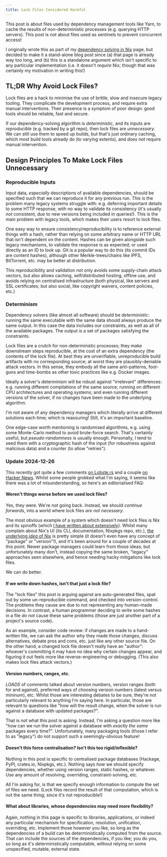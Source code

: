 ```yaml
---
title: Lock Files Considered Harmful
---
```


This post is about files used by dependency management tools like Yarn, to cache
the results of non-deterministic processes (e.g. querying HTTP servers). This
post is *not* about files used as sentinels to prevent concurrent access!

I originally wrote this as part of my
[dependency solving in Nix](/projects/nixos/nix_dependencies.html) page, but
decided to make it a stand-alone blog post since (a) that page is already way
too long, and (b) this is a standalone argument which isn't specific to any
particular implementation (i.e. it doesn't *require* Nix; though that was
certainly my motivation in writing this!)

## TL;DR Why Avoid Lock Files? ##

Lock files are a hack to minimise the use of brittle, slow and insecure legacy
tooling. They complicate the development process, and require extra manual
interventions. Their presence is a symptom of poor design: good tools should be
reliable, fast and secure.

If our dependency-solving algorithm is *deterministic*, and its inputs are
*reproducible* (e.g. tracked by a git repo), then lock files are
*unnecessary*. We can still use them to speed up builds, but that's just
ordinary caching, which most build tools already do (to varying extents), and
*does not* require manual intervention.

## Design Principles To Make Lock Files Unnecessary ##

### Reproducible Inputs ###

Input data, *especially* descriptions of available dependencies, should be
specified such that we can reproduce it for any previous run. *This* is the
problem many legacy systems struggle with: e.g. deferring important details to
some HTTP response, with no way to validate its consistency (it's usually *not*
consistent, due to new versions being included in queries!). This is the main
problem with legacy tools, which makes their users resort to lock files.

One easy way to ensure consistency/reproducibility is to reference external
things with a hash, rather than relying on some arbitrary name or HTTP URL that
isn't dependent on the content. Hashes can be given alongside such legacy
mechanisms, to validate the response is as expected; or used directly as an ID
to look up. Git is a popular way to do this (its commit IDs are content hashes),
although other Merkle-trees/chains like IPFS, BitTorrent, etc. may be better at
distribution.

This reproducibility and validation not only avoids some supply-chain attack
vectors, but also allows caching, self/distributed hosting, offline use, and
avoids relying on centralised infrastructure (both physical, like servers and
SSL certificates; but also social, like copyright waivers, content policies,
etc.)

### Determinism ###

Dependency solvers (like almost all software) should be *deterministic*: running
the same executable with the same data should always produce the same output. In
this case the data includes our constraints, as well as all of the available
packages. The output is a set of packages satisfying the constraints.

Lock files are a crutch for non-deterministic processes; they make downstream
steps reproducible, at the cost of an extra dependency (the contents of the lock
file). At best they are unverifiable, unreproducible build artifacts with no
corresponding source; at worst they are plausibly-deniable attack vectors. In
this sense, they embody all the same anti-patterns, foot-guns and time-bombs as
other toxic practices like e.g. Docker images.

Ideally a solver's determinism will be robust against "irrelevant" differences:
e.g. running different compilations of the same source; running on different CPU
architectures and operating systems; and even running different versions of the
solver, if no changes have been made to the underlying algorithm.

I'm not aware of any dependency managers which literally arrive at different
solutions each time; which is reassuring! Still, it's an important baseline.

One edge-case worth mentioning is randomised algorithms, e.g. using some
Monte-Carlo method to avoid brute-force search. That's certainly useful, but
*pseudo-randomness* is usually enough. Personally, I tend to seed them with a
cryptographic hash of the input (for robustness against malicious data) and a
counter (to allow "retries").

### Update 2024-12-26 ###

This recently got quite a few comments
[on Lobste.rs](https://lobste.rs/s/chofar/lock_files_considered_harmful) and a
couple [on Hacker News](https://news.ycombinator.com/item?id=42498836). Whilst
some people grokked what I'm saying, it seems like there was a lot of
misunderstanding, so here's an editorialised FAQ:

#### Weren't things worse before we used lock files? ####

Yes, they were. We're not going back. Instead, we should *continue forwards*,
into a world where lock files *are not necessary*.

The most obvious example of a system which doesn't need lock files is Nix and
its spinoffs (which [I have written about extensively](/projects/nixos)). Whilst
many complain about Nix's UI (its CLI, documentation, Nixpkgs repo, etc.),
[the underlying *idea* of Nix](/projects/nixos/bottom_up.html) is pretty simple
(it doesn't even have any concept of "package" or "version"!), and it's been
around for a couple of decades at this point. Newer package managers could learn
from those ideas; but unfortunately many don't, instead copying the same broken,
"legacy" approaches seen elsewhere, and hence needing hacky mitigations like
lock files.

We can do better.

#### If we write down hashes, isn't that just a lock file? ####

The "lock files" this post is arguing against are auto-generated files, spat out
by some un-reproducible command, and checked into version-control. The problems
they cause are due to not representing any human-made decisions. In contrast, a
human programmer deciding to write some hashes in a file *do not* cause these
same problems (those are just another part of a project's source code).

As an example, consider code review: if changes are made to a hand-written file,
we can ask the author why they made those changes, discuss alternatives, debate
pros and cons, etc. just like any other source file. On the other hand, a
changed lock file doesn't really have an "author": whoever's committing it may
have no idea why certain changes appear, and figuring it out feels more like
reverse-engineering or debugging. (This also makes lock files attack vectors.)

#### Version numbers, ranges, etc. ####

*LOADS* of comments talked about version numbers, version ranges (both for and
against), preferred ways of choosing version numbers (latest versus mininum),
etc. Whilst those are interesting debates to be sure, they're not particularly
relevant to anything I'm saying here. In particular, those are relevant to
questions like "how will the result change, when the solver is run against a
database with updated packages?".

That is *not* what this post is asking. Instead, I'm asking a question more like
"how can we run the solver against a database with *exactly the same* packages
every time?". Unfortunately, many packaging tools (those I refer to as "legacy")
do not support such a seemingly-obvious feature!

#### Doesn't this force centralisation? Isn't this too rigid/inflexible? ####

Nothing in this post is specific to centralised package databases (Hackage,
PyPI, crates.io, Nixpkgs, etc.). Nothing says *how* we should specify
dependencies, whether using version ranges, static hashes, or whatever. Use any
amount of resolving, overriding, constraint-solving, etc.

All I'm asking for, is that we specify enough information to compute the set of
files we need. (Lock files record the result of that computation, which is not
the same thing; since it's not reproducible!)

#### What about libraries, whose dependencies may need more flexibility? ####

Again, nothing in this page is specific to libraries, applications, or indeed
any particular mechanism for specification, resolution, unification, overriding,
etc. Implement those however you like, so long as the dependencies of a build
can be deterministically computed from the source. That can include the sources
of the dependencies, if you like; you do you, so long as it's deterministically
computable, without relying on some unspecified, mutable, external state.
